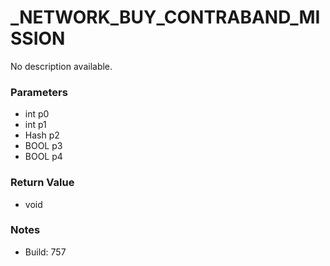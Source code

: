 # _NETWORK_BUY_CONTRABAND_MISSION

No description available.

### Parameters
* int p0
* int p1
* Hash p2
* BOOL p3
* BOOL p4

### Return Value
* void

### Notes
* Build: 757

